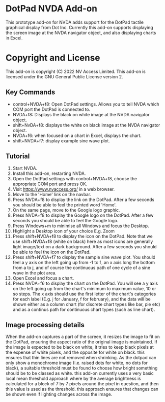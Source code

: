 # DotPad NVDA Add-on

This prototype add-on for NVDA adds support for the DotPad tactile graphical display from Dot Inc.
Currently this add-on supports displaying the screen image at the NVDA navigator object, and also displaying charts in Excel.

# Copyright and License
This add-on is copyright (C) 2022 NV Access Limited.
This add-on is licensed under the GNU General Public License version 2.

## Key Commands
* control+NVDA+f8: Open DotPad settings. Allows you to tell NVDA which COM port the DotPad is connected to.
* NVDA+f8: Displays the black on white image at the NVDA navigator object.
* shift+NvDA+f8: displays the white on black image at the NVDA navigator object.
* NVDA+f6: when focused on a chart in Excel, displays the chart.
* shift+NVDA+f7: display example sine wave plot. 

## Tutorial
1. Start NVDA.
2. Install this add-on, restarting NVDA.
3. Open the DotPad settings with control+NVDA+f8, choose the appropriate COM port and press OK.
4. Visit https://www.nvaccess.org/ in a web browser.
5. Move to the 'Home' link on the navbar.
6. Press NVDA+f8 to display the link on the DotPad. After a few seconds you should be able to feel the printed word 'Home'.
7. On the same page, move to the Google logo graphic.
8. Press NVDA+f8 to display the Google logo on the DotPad. After a few seconds you should be able to feel the Google logo.
9. Press Windows+m to minimise all Windows and focus the Desktop.
10. Highlight a Desktop icon of your choice E.g. Zoom
11. Press shift+NVDA+f8 to display the icon on the DotPad. Note that we use shift+NVDA+f8 (white on black) here as most icons are generally light image/text on a dark background. After a few seconds you should be able to feel the icon on the DotPad.
12. Press shift+NVDA+f7 to display the sample sine wave plot. You should feel a y axis on the left going up from -1 to 1, an x axis long the bottom from a to j, and of course the continuous path of one cycle of a sine wave in the plot area.
13. Open Excel and focus a chart.
14. Press NVDA+f6 to display the chart on the DotPad. You will see a y axis on the left going up from the chart's minimum to maximum value, 10 or so steps. The x axis should use the first letter of the chart's categories for each label (E.g. j for January, f for february), and the data will be shown either as a column chart (for discrete chart types like bar, pie etc) and as a continus path for continuous chart types (such as line chart).

## Image processing details
When the add-on captures a part of the screen, it resizes the image to fit on the DotPad, ensuring the aspect ratio of the original image is maintained.
If the image is expected to be black on white, it tries to keep black pixels at the expense of white pixels, and the opposite for white on black. this ensures that thin lines are not removed when shrinking. 
As the dotpad can only show a monochrome image (I.e. raised dots for white, no dots for black), a suitable threshold must be found to choose how bright something should be to be classed as white. this add-on currently uses a very basic local mean threshold approach where by the average brightness is calculated for  a  block of 7 by 7  pixels around the pixel in question, and then this value is used as the threshold. this approach ensures that changes can be shown even if lighting changes across the image.
